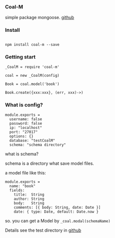 ### Coal-M

 simple package mongoose. [github](https://github.com/huyinghuan/coal-m)
 
 
### Install

```

npm install coal-m --save

```

### Getting start

```
_CoalM = require 'coal-m'

coal = new _CoalM(config)

Book = coal.model('book')

Book.create({xxx:xxx}, (err, xxx)->)
```

### What is config?

```
module.exports =
  username: false 
  password: false
  ip: "localhost"
  port: "27017"
  options: {}
  database: "testCoalM"
  schema: "schema directory"
```

what is schema? 

schema is a directory what save model files.

a model file like this:

```
module.exports =
  name: "book"
  fields:
    title:  String
    author: String
    body:   String
    comments: [{ body: String, date: Date }]
    date: { type: Date, default: Date.now }
```

so. you can get a Model by ```_coal.modal(schemaName)```

Details see the test directory in [github](https://github.com/huyinghuan/coal-m/tree/master/test)